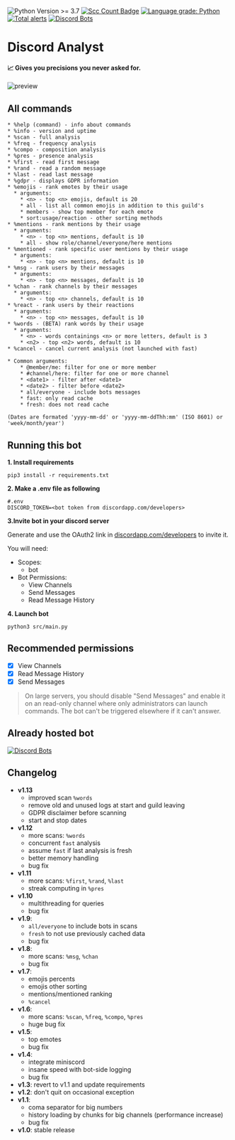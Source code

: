 ![Python Version >= 3.7](https://img.shields.io/badge/python-%3E=3.7%20-blue)
[![Scc Count Badge](https://sloc.xyz/github/klemek/discord-analyst/?category=code)](https://github.com/boyter/scc/#badges-beta)
[![Language grade: Python](https://img.shields.io/lgtm/grade/python/g/Klemek/discord-analyst.svg?logo=lgtm&logoWidth=18)](https://lgtm.com/projects/g/Klemek/discord-analyst/context:python)
[![Total alerts](https://img.shields.io/lgtm/alerts/g/Klemek/discord-analyst.svg?logo=lgtm&logoWidth=18)](https://lgtm.com/projects/g/Klemek/discord-analyst/alerts/)
[![Discord Bots](https://top.gg/api/widget/status/643808410495615006.svg)](https://top.gg/bot/643808410495615006)

# Discord Analyst

#### 📈 Gives you precisions you never asked for.

![preview](https://user-images.githubusercontent.com/12103162/111427226-1823ac80-86f6-11eb-9581-fada2db43143.png)

## All commands
```
* %help (command) - info about commands
* %info - version and uptime
* %scan - full analysis
* %freq - frequency analysis
* %compo - composition analysis
* %pres - presence analysis
* %first - read first message
* %rand - read a random message
* %last - read last message
* %gdpr - displays GDPR information
* %emojis - rank emotes by their usage
  * arguments:
    * <n> - top <n> emojis, default is 20
    * all - list all common emojis in addition to this guild's
    * members - show top member for each emote
    * sort:usage/reaction - other sorting methods
* %mentions - rank mentions by their usage
  * arguments:
    * <n> - top <n> mentions, default is 10
    * all - show role/channel/everyone/here mentions
* %mentioned - rank specific user mentions by their usage
  * arguments:
    * <n> - top <n> mentions, default is 10
* %msg - rank users by their messages
  * arguments:
    * <n> - top <n> messages, default is 10
* %chan - rank channels by their messages
  * arguments:
    * <n> - top <n> channels, default is 10
* %react - rank users by their reactions
  * arguments:
    * <n> - top <n> messages, default is 10
* %words - (BETA) rank words by their usage
  * arguments:
    * <n> - words containings <n> or more letters, default is 3
    * <n2> - top <n2> words, default is 10
* %cancel - cancel current analysis (not launched with fast)

* Common arguments:
    * @member/me: filter for one or more member
    * #channel/here: filter for one or more channel
    * <date1> - filter after <date1>
    * <date2> - filter before <date2>
    * all/everyone - include bots messages
    * fast: only read cache
    * fresh: does not read cache

(Dates are formated 'yyyy-mm-dd' or 'yyyy-mm-ddThh:mm' (ISO 8601) or 'week/month/year')
```

## Running this bot

**1. Install requirements**

```
pip3 install -r requirements.txt
```

**2. Make a .env file as following**

```
#.env
DISCORD_TOKEN=<bot token from discordapp.com/developers>
```

**3.Invite bot in your discord server**

Generate and use the OAuth2 link in [discordapp.com/developers](https://discordapp.com/developers) to invite it.

You will need:
* Scopes:
  * bot
* Bot Permissions:
  * View Channels
  * Send Messages
  * Read Message History

**4. Launch bot**

```
python3 src/main.py
```

## Recommended permissions

- [x] View Channels
- [x] Read Message History
- [x] Send Messages

> On large servers, you should disable "Send Messages" and enable it on an read-only channel where only administrators can launch commands. The bot can't be triggered elsewhere if it can't answer.

## Already hosted bot

[![Discord Bots](https://top.gg/api/widget/643808410495615006.svg)](https://top.gg/bot/643808410495615006)

## Changelog

* **v1.13**
  * improved scan `%words`
  * remove old and unused logs at start and guild leaving
  * GDPR disclaimer before scanning
  * start and stop dates
* **v1.12**
  * more scans: `%words`
  * concurrent `fast` analysis
  * assume `fast` if last analysis is fresh
  * better memory handling
  * bug fix
* **v1.11**
  * more scans: `%first`, `%rand`, `%last`
  * streak computing in `%pres`
* **v1.10**
  * multithreading for queries
  * bug fix
* **v1.9**:
  * `all/everyone` to include bots in scans
  * `fresh` to not use previously cached data
  * bug fix
* **v1.8**:
  * more scans: `%msg`, `%chan`
  * bug fix
* **v1.7**:
  * emojis percents
  * emojis other sorting
  * mentions/mentioned ranking
  * `%cancel`
* **v1.6**:
  * more scans: `%scan`, `%freq`, `%compo`, `%pres`
  * huge bug fix
* **v1.5**:
  * top <n> emotes
  * bug fix
* **v1.4**:
  * integrate miniscord
  * insane speed with bot-side logging
  * bug fix
* **v1.3**: revert to v1.1 and update requirements
* **v1.2**: don't quit on occasional exception
* **v1.1**:
  * coma separator for big numbers
  * history loading by chunks for big channels (performance increase)
  * bug fix
* **v1.0**: stable release
